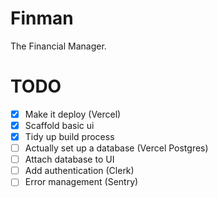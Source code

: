# Finman

The Financial Manager.

# TODO

- [x] Make it deploy (Vercel)
- [x] Scaffold basic ui
- [x] Tidy up build process
- [ ] Actually set up a database (Vercel Postgres)
- [ ] Attach database to UI
- [ ] Add authentication (Clerk)
- [ ] Error management (Sentry)

